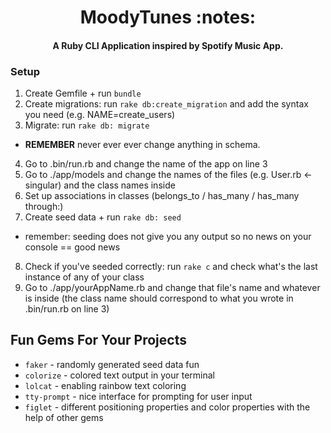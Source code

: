 <h1 align="center">MoodyTunes :notes:</h1>
<h4 align="center"> A Ruby CLI Application inspired by Spotify Music App.</h4>


### Setup
1. Create Gemfile + run `bundle`
2. Create migrations: run `rake db:create_migration` and add the syntax you need (e.g. NAME=create_users)
3. Migrate: run `rake db: migrate`
* **REMEMBER** never ever ever change anything in schema.
4. Go to .bin/run.rb and change the name of the app on line 3
5. Go to ./app/models and change the names of the files (e.g. User.rb <- singular) and the class names inside
6. Set up associations in classes (belongs_to / has_many / has_many through:)
7. Create seed data + run `rake db: seed`
* remember: seeding does not give you any output so no news on your console == good news
8. Check if you've seeded correctly: run `rake c` and check what's the last instance of any of your class 
9. Go to ./app/yourAppName.rb and change that file's name and whatever is inside (the class name should correspond to what you wrote in .bin/run.rb on line 3)

## Fun Gems For Your Projects
- `faker` - randomly generated seed data fun
- `colorize` - colored text output in your terminal
- `lolcat` - enabling rainbow text coloring
- `tty-prompt` - nice interface for prompting for user input
- `figlet` - different positioning properties and color properties with the help of other gems

